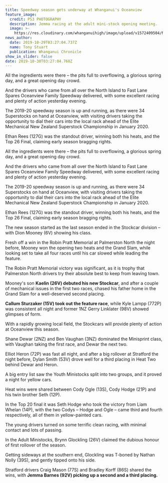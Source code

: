 ```yaml
---
title: Speedway season gets underway at Whanganui's Oceanview
feature_image:
  credit: PS3 PHOTOGRAPHY
  description: Jemma racing at the adult mini-stock opening meeting.
  image: >-
    https://res.cloudinary.com/whanganuihigh/image/upload/v1572409504/News/Jemma_Ministock_Opening_Meeting.photo_from_her.jpg
news_author:
  date: 2019-10-29T03:27:04.737Z
  name: Tony Stuart
  publication: Whanganui Chronicle
show_in_slider: false
date: 2019-10-30T03:27:04.768Z
---
```

All the ingredients were there – the pits full to overflowing, a glorious spring day, and a great opening day crowd.

And the drivers who came from all over the North Island to Fast Lane Spares Oceanview Family Speedway delivered, with some excellent racing and plenty of action yesterday evening.

The 2019-20 speedway season is up and running, as there were 34 Superstocks on hand at Oceanview, with visiting drivers taking the opportunity to dial their cars into the local rack ahead of the Elite Mechanical New Zealand Superstock Championship in January 2020.

Ethan Rees (127G) was the standout driver, winning both his heats, and the Top 26 Final, claiming early season bragging rights.

All the ingredients were there – the pits full to overflowing, a glorious spring day, and a great opening day crowd.

And the drivers who came from all over the North Island to Fast Lane Spares Oceanview Family Speedway delivered, with some excellent racing and plenty of action yesterday evening.

The 2019-20 speedway season is up and running, as there were 34 Superstocks on hand at Oceanview, with visiting drivers taking the opportunity to dial their cars into the local rack ahead of the Elite Mechanical New Zealand Superstock Championship in January 2020.

Ethan Rees (127G) was the standout driver, winning both his heats, and the Top 26 Final, claiming early season bragging rights.

The new season started as the last season ended in the Stockcar division – with Dion Mooney (6V) showing his class.

Fresh off a win in the Robin Pratt Memorial at Palmerston North the night before, Mooney won the opening two heats and the Grand Slam, while looking set to take all four races until his car slowed while leading the feature.

The Robin Pratt Memorial victory was significant, as it is trophy that Palmerston North drivers try their absolute best to keep from leaving town.

Mooney's son **Kaelin (26V) debuted his new Stockcar**, and after a couple of mechanical issues in the first two races, chased his father home in the Grand Slam for a well-deserved second placing.

**Callum Sturzaker (15V) took out the feature race**, while Kyle Lampp (772P) was consistent all night and former 1NZ Gerry Linklater (98V) showed glimpses of form.

With a rapidly growing local field, the Stockcars will provide plenty of action at Oceanview this season.

Shane Dewar (2NZ) and Ben Vaughan (3NZ) dominated the Minisprint class, with Vaughan taking the first race, and Dewar the next two.

Elliot Heron (72P) was fast all night, and after a big rollover at Stratford the night before, Dylan Smith (53V) drove well for a third placing in Heat Two behind Dewar and Heron.

A big entry list saw the Youth Ministocks split into two groups, and it proved a night for yellow cars.

Heat wins were shared between Cody Ogle (13S), Cody Hodge (21P) and his twin brother Seth (12P).

In the Top 20 final it was Seth Hodge who took the victory from Liam Whelan (14P), with the two Codys – Hodge and Ogle – came third and fourth respectively, all of them in yellow-painted cars.

The young drivers turned on some terrific clean racing, with minimal contact and lots of passing.

In the Adult Ministocks, Brynn Glockling (26V) claimed the dubious honour of first rollover of the season.

Getting sideways at the southern end, Glockling was T-boned by Nathan Nolly (39S), and gently tipped onto his side.

Stratford drivers Craig Mason (77S) and Bradley Korff (86S) shared the wins, with **Jemma Barnes (92V) picking up a second and a third placing.**
